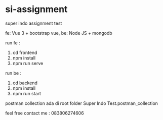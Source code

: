 # si-assignment
super indo assignment test

fe: Vue 3 + bootstrap vue, 
be: Node JS + mongodb

run fe :
1. cd frontend
2. npm install
3. npm run serve

run be :
1. cd backend
2. npm install
3. npm run start

postman collection ada di root folder Super Indo Test.postman_collection

feel free contact me : 083806274606
